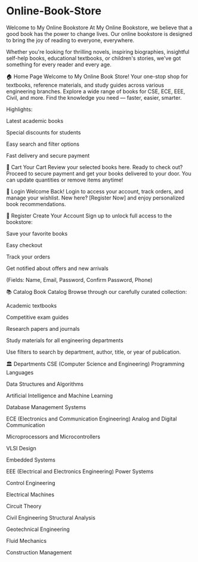 # Online-Book-Store

Welcome to My Online Bookstore 
At My Online Bookstore, we believe that a good book has the power to change lives. Our online bookstore is designed to bring the joy of reading to everyone, everywhere.

Whether you're looking for thrilling novels, inspiring biographies, insightful self-help books, educational textbooks, or children's stories, we've got something for every reader and every age.


🏠 Home Page
Welcome to My Online Book Store!
Your one-stop shop for textbooks, reference materials, and study guides across various engineering branches.
Explore a wide range of books for CSE, ECE, EEE, Civil, and more.
Find the knowledge you need — faster, easier, smarter.

Highlights:

Latest academic books

Special discounts for students

Easy search and filter options

Fast delivery and secure payment

🛒 Cart
Your Cart
Review your selected books here.
Ready to check out? Proceed to secure payment and get your books delivered to your door.
You can update quantities or remove items anytime!

🔑 Login
Welcome Back!
Login to access your account, track orders, and manage your wishlist.
New here? [Register Now] and enjoy personalized book recommendations.

📝 Register
Create Your Account
Sign up to unlock full access to the bookstore:

Save your favorite books

Easy checkout

Track your orders

Get notified about offers and new arrivals

(Fields: Name, Email, Password, Confirm Password, Phone)

📚 Catalog
Book Catalog
Browse through our carefully curated collection:

Academic textbooks

Competitive exam guides

Research papers and journals

Study materials for all engineering departments

Use filters to search by department, author, title, or year of publication.

🏛️ Departments
CSE (Computer Science and Engineering)
Programming Languages

Data Structures and Algorithms

Artificial Intelligence and Machine Learning

Database Management Systems

ECE (Electronics and Communication Engineering)
Analog and Digital Communication

Microprocessors and Microcontrollers

VLSI Design

Embedded Systems

EEE (Electrical and Electronics Engineering)
Power Systems

Control Engineering

Electrical Machines

Circuit Theory

Civil Engineering
Structural Analysis

Geotechnical Engineering

Fluid Mechanics

Construction Management


